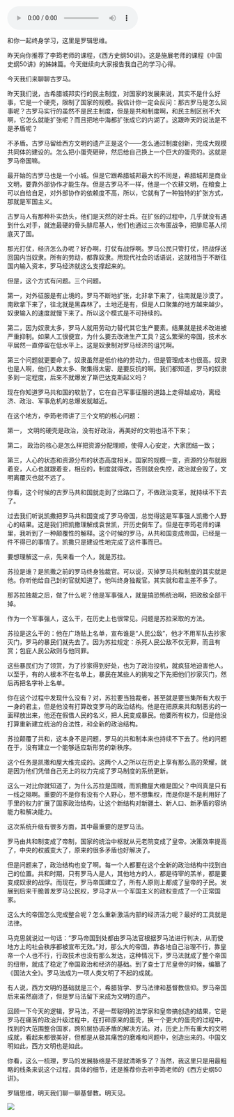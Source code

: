 <audio src="http://igetoss.cdn.igetget.com/mp3/201808/13/201808131241097437967912.mp3" controls="controls">您的浏览器不支持 audio 标签。</audio><p>和你一起终身学习，这里是罗辑思维。</p><p>昨天向你推荐了李筠老师的课程，《西方史纲50讲》。这是施展老师的课程《中国史纲50讲》的姊妹篇。今天继续向大家报告我自己的学习心得。</p><p>今天我们来聊聊古罗马。</p><p>昨天我们说，古希腊城邦实行的民主制度，对国家的发展来说，其实不是什么好事，它是一个硬壳，限制了国家的规模。我估计你一定会反问：那古罗马是怎么回事呢？古罗马实行的虽然不是民主制度，但是是共和制度啊，和民主制区别不大啊，它怎么就能扩张呢？而且把地中海都扩张成它的内湖了。这跟昨天的说法是不是矛盾呢？</p><p>不矛盾。古罗马留给西方文明的遗产正是这个——怎么通过制度创新，完成大规模共同体的建设的。怎么把小蛋壳砸碎，然后给自己换上一个巨大的蛋壳的。这就是罗马帝国嘛。</p><p>最开始的古罗马也是一个小城。但是它跟希腊城邦最大的不同是，希腊城邦是商业文明，要靠外部协作才能生存。但是古罗马不一样，他是一个农耕文明，在粮食上可以自给自足，对外部协作的依赖度不高，所以，它就有了一种独特的扩张方式，那就是军国主义。</p><p>古罗马人有那种朴实劲头，他们是天然的好士兵。在扩张的过程中，几乎就没有遇到什么对手，就连最硬的骨头腓尼基人，他们也通过三次布匿战争，把腓尼基人彻底灭了国。</p><p>那光打仗，经济怎么办呢？好办啊，打仗有战俘啊。罗马公民只管打仗，把战俘送回国内当奴隶。所有的劳动，都靠奴隶。用现代社会的话语说，这就相当于不断往国内输入资本，罗马经济就这么支撑起来的。</p><p>但是，这个方式有问题。三个问题。</p><p>第一，对外征服是有止境的。罗马不断地扩张，北非拿下来了，往南就是沙漠了。南欧拿下来了，往北就是黑森林了。土地还是有，但是人口聚集的地方越来越少。奴隶输入的速度就慢下来了。所以这个模式是不可持续的。</p><p>第二，因为奴隶太多，罗马人就用劳动力替代其它生产要素。结果就是技术改进被严重抑制。如果人工很便宜，为什么要去改进生产工具？这么繁荣的帝国，技术水平居然一直停留在低水平上。这是奴隶制对罗马经济的诅咒啊。</p><p>第三个问题就更要命了。奴隶虽然是低价格的劳动力，但是管理成本也很高。奴隶也是人啊，他们人数太多、聚集得太密、是要反抗的啊。我们都知道，罗马的奴隶多到一定程度，后来不就爆发了斯巴达克斯起义吗？</p><p>现在你知道罗马共和国的软肋了，它在自己军事征服的道路上走得越成功，离经济、政治、军事危机的总爆发就越近。</p><p>在这个地方，李筠老师讲了三个文明的核心问题：</p><p>第一， 文明的硬壳是政治，没有好政治，再美好的文明也活不下来；</p><p>第二， 政治的核心是怎么样把资源分配理顺，使得人心安定，大家团结一致；</p><p>第三，人心的状态和资源分布的状态高度相关。国家的规模一变，资源的分布就跟着变，人心也就跟着变，相应的，制度就得改，否则就会失控，政治就会毁了，文明离覆灭也就不远了。</p><p>你看，这个时候的古罗马共和国就走到了岔路口了，不做政治变革，就持续不下去了。</p><p>过去我们听说凯撒把罗马共和国变成了罗马帝国，总觉得这是军事强人凯撒个人野心的结果。这是我们把凯撒理解成袁世凯，开历史倒车了。但是在李筠老师的课里，我听到了一种颠覆性的解释。这个时候的罗马，从共和国变成帝国，已经是一件不得已的事情了。凯撒只是建设性地完成了这件事而已。</p><p>要想理解这一点，先来看一个人，就是苏拉。</p><p>苏拉是谁？是凯撒之前的罗马终身独裁官。可以说，灭掉罗马共和制度的其实就是他。你听他给自己封的官就知道了。他叫终身独裁官。其实就和君主差不多了。</p><p>那苏拉独裁之后，做了什么呢？他是军事强人，就是搞恐怖统治啊，把政敌全部干掉。</p><p>作为一个军事强人，这么干，在历史上也很常见。问题是苏拉采取的方法。</p><p>苏拉是这么干的：他在广场贴上名单，宣布谁是“人民公敌”，他才不用军队去抄家灭门，罗马的暴民们就先去了。因为苏拉规定：杀死人民公敌不仅无罪，而且有赏；包庇人民公敌则与他同罪。</p><p>这些暴民们为了领赏，为了抄家得到好处，也为了政治投机，就疯狂地迫害他人。以至于，有的人根本不在名单上，暴民在某些人的挑唆之下先把他们抄家灭门，然后再把名字补上名单。</p><p>你在这个过程中发现什么没有？对，苏拉要当独裁者，甚至就是要当集所有大权于一身的君主，但是他没有打算改变罗马的政治结构。他是在把原来共和制恶劣的一面释放出来，他还在假借人民的名义，把人民变成暴民。他要所有权力，但是他没打算重新建立统治的合法性，和全新的政治结构。</p><p>苏拉颠覆了共和，这本身不是问题，罗马的共和制本来也持续不下去了。他的问题在于，没有建立一个能够适应新形势的新秩序。</p><p>这个任务是凯撒和屋大维完成的。这两个人之所以在历史上享有那么高的荣耀，就是因为他们凭借自己无上的权力完成了罗马制度的系统更新。</p><p>这么一对比你就知道了，为什么苏拉是国贼，而凯撒屋大维是国父？中间真是只有一线之隔啊。重要的不是你有没有个人野心，想不想集权，而是你是不是利用好了手里的权力扩展了国家政治结构，让这个新结构对新疆土、新人口、新矛盾的容纳能力和解决能力。</p><p>这次系统升级有很多方面，其中最重要的是罗马法。</p><p>罗马由共和制变成了帝制，国家的统治中枢就从元老院变成了皇帝。决策效率提高了，中央的权威变大了，原来的很多矛盾也好解决了。</p><p>但是问题来了，政治结构也变了啊。每一个人都要在这个全新的政治结构中找到自己的位置。共和时期，只有罗马人是人，其他地方的人，都是待宰的羔羊，都是要变成奴隶的战俘。而现在，罗马帝国建立了，所有人原则上都成了皇帝的子民。发展到后来干脆普发罗马公民权，罗马才从一个军国主义的政权变成了一个正常国家。</p><p>这么大的帝国怎么完成整合呢？怎么重新激活内部的经济活力呢？最好的工具就是法律。</p><p>马克思就说过一句话：“罗马帝国到处都由罗马法官根据罗马法进行判决，从而使地方上的社会秩序都被宣布无效。”对，那么大的帝国，靠各地自己治理不行，靠皇帝一个人也不行，行政技术也没有那么发达，这种情况下，罗马法就成了整个帝国的纽带，就成了稳定了帝国政治和经济的基础。到了查士丁尼皇帝的时候，编纂了《国法大全》。罗马法成为一项人类文明了不起的成就。</p><p>有人说，西方文明的基础就是三个，希腊哲学、罗马法律和基督教信仰。罗马帝国后来虽然崩溃了，但是罗马法留下来成为文明的遗产。</p><p>回顾一下今天的逻辑，罗马法，不是一帮聪明的法学家和皇帝搞创造的结果，它是罗马在痛苦的政治升级过程中，在打碎原来的蛋壳，换一个更大的蛋壳的过程中，找到的大范围整合国家，跨阶层协调矛盾的解决方法。对，历史上所有重大的文明成就，看起来都很美好，但都是从极其痛苦的磨难和问题中，创造出来的。中国文明如此，西方文明也是如此。</p><p>你看，这么一梳理，罗马的发展脉络是不是就清晰多了？当然，我这里只是用最粗略的线条来说这个过程，具体的细节，还是推荐你去听李筠老师的《西方史纲50讲》。</p><p>罗辑思维，明天我们聊一聊基督教。明天见。</p><img src="https://piccdn.igetget.com/img/201808/13/201808131241493400897933.jpg" />